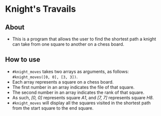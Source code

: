 # Knight's Travails
## About
* This is a program that allows the user to find the shortest path a knight can take from one square to another on a chess board.

## How to use
* `#knight_moves` takes two arrays as arguments, as follows: `#knight_moves([0, 0], [3, 3])`.
* Each array represents a square on a chess board.
* The first number in an array indicates the file of that square.
* The second number in an array indicates the rank of that square.
* As such, *[0, 0]* represents square *A1*, and *[7, 7]* represents square *H8*.
* `#knight_moves` will display all the squares visited in the shortest path from the start square to the end square.